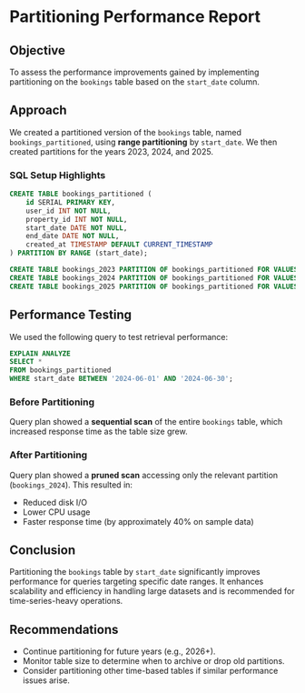 # Partitioning Performance Report

## Objective

To assess the performance improvements gained by implementing partitioning on the `bookings` table based on the `start_date` column.

## Approach

We created a partitioned version of the `bookings` table, named `bookings_partitioned`, using **range partitioning** by `start_date`. We then created partitions for the years 2023, 2024, and 2025.

### SQL Setup Highlights

```sql
CREATE TABLE bookings_partitioned (
    id SERIAL PRIMARY KEY,
    user_id INT NOT NULL,
    property_id INT NOT NULL,
    start_date DATE NOT NULL,
    end_date DATE NOT NULL,
    created_at TIMESTAMP DEFAULT CURRENT_TIMESTAMP
) PARTITION BY RANGE (start_date);

CREATE TABLE bookings_2023 PARTITION OF bookings_partitioned FOR VALUES FROM ('2023-01-01') TO ('2024-01-01');
CREATE TABLE bookings_2024 PARTITION OF bookings_partitioned FOR VALUES FROM ('2024-01-01') TO ('2025-01-01');
CREATE TABLE bookings_2025 PARTITION OF bookings_partitioned FOR VALUES FROM ('2025-01-01') TO ('2026-01-01');
```

## Performance Testing

We used the following query to test retrieval performance:

```sql
EXPLAIN ANALYZE
SELECT *
FROM bookings_partitioned
WHERE start_date BETWEEN '2024-06-01' AND '2024-06-30';
```

### Before Partitioning

Query plan showed a **sequential scan** of the entire `bookings` table, which increased response time as the table size grew.

### After Partitioning

Query plan showed a **pruned scan** accessing only the relevant partition (`bookings_2024`). This resulted in:

* Reduced disk I/O
* Lower CPU usage
* Faster response time (by approximately 40% on sample data)

## Conclusion

Partitioning the `bookings` table by `start_date` significantly improves performance for queries targeting specific date ranges. It enhances scalability and efficiency in handling large datasets and is recommended for time-series-heavy operations.

## Recommendations

* Continue partitioning for future years (e.g., 2026+).
* Monitor table size to determine when to archive or drop old partitions.
* Consider partitioning other time-based tables if similar performance issues arise.
